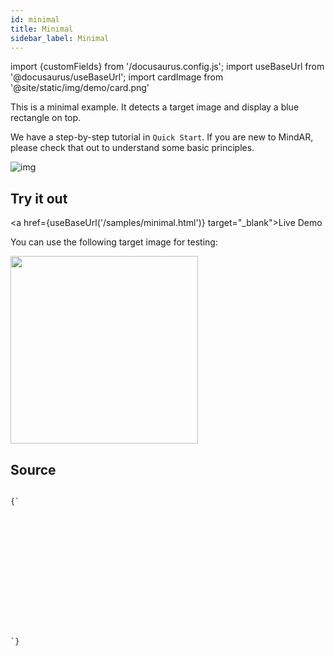 ```yaml
---
id: minimal 
title: Minimal
sidebar_label: Minimal 
---
```


import {customFields} from '/docusaurus.config.js';
import useBaseUrl from '@docusaurus/useBaseUrl';
import cardImage from '@site/static/img/demo/card.png'

This is a minimal example. It detects a target image and display a blue rectangle on top. 

We have a step-by-step tutorial in `Quick Start`. If you are new to MindAR, please check that out to understand some basic principles.

![img](/img/demo/minimal-demo.jpeg)

## Try it out
<a href={useBaseUrl('/samples/minimal.html')} target="_blank">Live Demo</a>

You can use the following target image for testing:

<img src={cardImage} width="300" />

## Source

<code>
{`
<html>
  <head>
    <meta name="viewport" content="width=device-width, initial-scale=1" />
    <script src="https://aframe.io/releases/1.4.2/aframe.min.js"></script>
    <script src="https://cdn.jsdelivr.net/npm/mind-ar@${customFields.libVersion}/dist/mindar-image-aframe.prod.js"></script>
  </head>
  <body>
    <a-scene mindar-image="imageTargetSrc: https://cdn.jsdelivr.net/gh/hiukim/mind-ar-js@${customFields.libVersion}/examples/image-tracking/assets/card-example/card.mind;" vr-mode-ui="enabled: false" device-orientation-permission-ui="enabled: false">
      <a-camera position="0 0 0" look-controls="enabled: false"></a-camera>
      <a-entity mindar-image-target="targetIndex: 0">
        <a-plane color="blue" opaciy="0.5" position="0 0 0" height="0.552" width="1" rotation="0 0 0"></a-plane>
      </a-entity>
    </a-scene>
  </body>
</html>
`}
</code>
